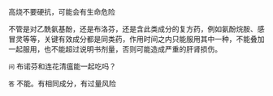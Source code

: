 高烧不要硬抗，可能会有生命危险

不管是对乙酰氨基酚，还是布洛芬，还是含此类成分的复方药，例如氨酚烷胺、感冒灵等等，关键有效成分都是同类药，作用时间之内只能服用其中一种，不能叠加一起服用，也不能超过说明书剂量，否则可能造成严重的肝肾损伤。

```问``` 布诺芬和连花清瘟能一起吃吗？

```答``` 不能。有相同成分，有过量风险
